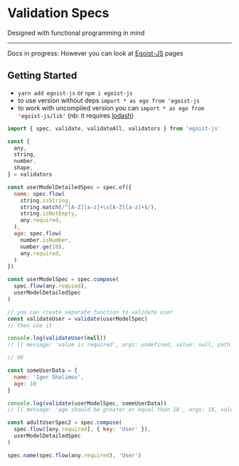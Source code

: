 # Validation Specs
Designed with functional programming in mind
***
Docs in progress:
However you can look at [Egoist-JS](https://shalimov.github.io/egoist-js) pages

## Getting Started

- `yarn add egoist-js` or `npm i egoist-js`
- to use version without deps `import * as ego from 'egoist-js`
- to work with uncompiled version you can `import * as ego from 'egoist-js/lib'` (nb: it requires [lodash](https://github.com/lodash/lodash/wiki/FP-Guide))

```javascript
import { spec, validate, validateAll, validators } from 'egoist-js'

const {
  any,
  string,
  number,
  shape,
} = validators

const userModelDetailedSpec = spec.of({
  name: spec.flow(
    string.isString,
    string.match(/^[A-Z][a-z]+\s[A-Z][a-z]+$/),
    string.isNotEmpty,
    any.required,
  ),
  age: spec.flow(
    number.isNumber,
    number.ge(18),
    any.required,
  )
})

const userModelSpec = spec.compose(
  spec.flow(any.requied),
  userModelDetailedSpec
)

// you can create separate function to validate user
const validateUser = validate(userModelSpec)
// then use it 

console.log(validateUser(null))
// [{ message: 'value is required', args: undefined, value: null, path: [] }]

// OR

const someUserData = {
  name: 'Igor Shalimov',
  age: 10
}

console.log(validate(userModelSpec, someUserData))
// [{ message: 'age should be greater or equal than 18', args: 18, value: 10, path: ['age'] }]

const adultUserSpec2 = spec.compose(
  spec.flow([any.required], { key: 'User' }),
  userModelDetailedSpec
)

spec.name(spec.flow(any.required), 'User')

```
